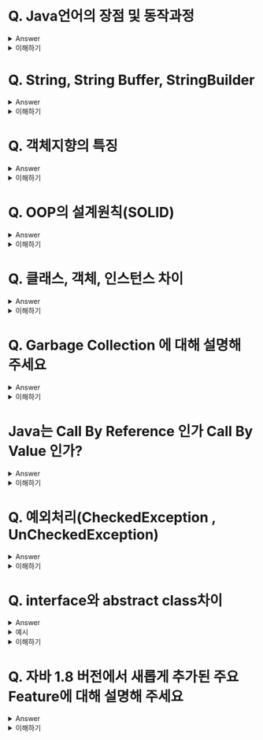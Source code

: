# Q. Java언어의 장점 및 동작과정
<details>
	<summary>Answer</summary>

### 장점

* JVM위에서 실행되기 때문에 OS에 독립적이다.
* GC(Garbage Collector)가 존재하기 때문에, 메모리 관리를 직접하지 않아도 된다.

### 동작과정

1. Java Application은 클래스 로더에 의해 JVM 내의 Runtime Data Area에 적재된다.
2. 이 후, Excution Engine에 의해 명령어 단위로 실행된다.

![helloworld-1230-1](https://user-images.githubusercontent.com/26343023/154325128-254b9636-2ef5-47d2-ae94-3500d125f76b.png)

</details>

<details>
	<summary>이해하기</summary>

## Reference
* [NAVER D2](https://d2.naver.com/helloworld/1230)
* [JAVA JVM 동작원리 및 기본개념](https://steady-snail.tistory.com/67)
* [#자바가상머신, JVM(Java Virtual Machine)이란 무엇인가?](https://asfirstalways.tistory.com/158)  
* [How JVM Works - JVM Architecture? - GeeksforGeeks](https://www.geeksforgeeks.org/jvm-works-jvm-architecture/)
* [class loader image 출처](https://m.blog.daum.net/sincere520/50)


## 내용

* 자바 바이트코드는 `JRE위에서 동작` 한다.
* JVM은 JRE의 요소 중 하나로써 자바 어플리케이션을 `클래스 로더`를 통해 읽어 들여 자바 API와 함께 실행하는 역할을 수행.
![jre](https://user-images.githubusercontent.com/26343023/154325177-a391975f-de96-4799-8443-b7752075d81b.png)

### 1. 클래스 로더

* 클래스 로더는 컴파일 타임이 아니라, 런타임 중 클래스를 처음 참조할 때 해당 클래스를 로드 & 링크한다.
	* 클래스 로더는 로딩 -> 링킹 -> 초기화의 과정을 거친다.
		* 링킹은 올바른 코드인지 확인해서(검증), 필요한 메모리를 할당하고(준비), 상수 풀의 모든 심볼릭 레퍼런스를 다이렉트 레퍼런스로 변경한다. (분석)
		* 마지막으로 클래스 변수의 값을 초기화 한다.
			* 즉, static initializer를 수행 및 필드의 값을 초기화 한다.

![image](https://user-images.githubusercontent.com/26343023/154325867-3ec6616d-379d-4f52-a54a-fc19ef7fe6c5.png)
  
### 2. 런타임 데이터 영역
* Runtime Data Area는 운영체제가 JVM에게 할당받는 메모리 영역
	* 메모리 공간을 6개의 영역으로 나누어서 사용한다.

![helloworld-1230-4](https://user-images.githubusercontent.com/26343023/154325214-ef89e5bd-95a1-43dd-a556-898d73547494.png)
  
#### PC Register

* 현재 수행 중인 JVM 명령의 주소를 가지고 있다.

#### JVM Stack
* 스택 프레임(Stack Frame)구조체를 저장하게 된다.
* 메서드가 수행별로 스택프레임이 생성되고, 메서드 종료시 반환된다.
* 각 스택 프레임에는 지역 변수,  파라미터 값, 메서드가 속한 클래스의 런타임 상수 풀에 대한 레퍼런스 값 등을 쌓게된다.
* 컴파일 타임에 결정되기 때문에, 스택 프레임의 크기도 메서드에 따라 크기가 고정된다.

#### Native Method Stack
* 이 메모리 공간은 자바 이외의 코드를 위한 공간이다.
* JNI(Java Native Interface)를 통해 호출하는 C/C++ 등의 코드를 수행하기 위한 스택.

> 위 3개의 메모리 영역은, 쓰레드 단위로 생성이 된다.
> 즉 쓰레드 별로 독립적인 메모리 공간을 가지고 프로그램이 처리된다.
> 
> 반면에, 아직 설명하지 않은 Heap과 Method Area는 모든 쓰레드에서 공유할 수 있다.
> 따라서 멀티쓰레드 환경에서 동시성에 대한 문제가 발생할 수 있다.

#### Heap
* 인스턴스나 객체를 저장하는 공간이다.
* 쉽게 new 연산자로 생성 된 인스턴스는 동적으로 Heap메모리에 할당된다.
* Heap 영역은, GC의 대상이되는 공간으로써, JVM 성능에 가장 많은 영향을 끼치게되는 공간이다.

#### Method Area
* 메서드 영역은 모든 스레드가 공유하는 영역으로 JVM이 시작될 때 생성된다.
* JVM이 읽어 들인 모든 바이트코드를 보관한다.

#### Runtime Constant Pool
* 메서드 영역에 포함 된 공간이다. 
* JVM동작에 가장 핵심적인 역할을 수행하는 곳이다.
* 각 클래스와 인터페이스의 상수뿐 아니라, 메서드와 필드에 대한 모든 레퍼런스까지 담고 있는 테이블이다.
* 어떤 메서드나 필드를 참조할 때 JVM은 Runtime Constant Pool을 통해 실제 메모리상 주소를 찾아서 참조한다.

### 3. 실행 엔진(Execution Engine)
클래스 로더를 통해 JVM의 런타임 데이터 영역에 배치된 바이트코드는 실행 엔진에 의해 실행된다.

* 실행 엔진은 바이트코드를 명령어 단위로 읽어서 실행한다.
	* CPU가 기계 명령어를 하나씩 실행하는 것과 비슷한다.
* 실행 엔진은 바이트코드를 기계가 수행할 수 있는 코드로 명령어 단위로 해석하면서 실행하게 된다.
	* 이를 인터프리터 방식이라 한다.
* 인터 프리터 방식은 [해석 -> 실행]의 과정을 거치기 때문에, 전체적인 실행시간이 느리다는 단점을 가지고 있다.
* 이러한 단점을 보완하고자, JVM은 내부적으로 해당 메서드가 얼마나 자주 수행되는지 체크하고, 일정 수준을 넘어가면 전체를 컴파일하여 네이티브 코드로 변경해서, 변경된 코드를 캐시를 통해 빠르게 수행할 수 있도록 한다.
	* 이러한 실행방식은 JIT(Just-In-Time)컴파일러를 사용한다.
 
</details>


# Q. String, String Buffer, StringBuilder
<details>
	<summary>Answer</summary>

String은 불변 객체이며, String Buffer는 멀티 스레드 환경에서 thread-safe하게 사용할 수 있는 특징을 가지며, String Builder는 단일 스레드 환경에서 가장 좋은 성능으로 처리될 수 있다는 특징을 가지고 있습니다.

</details>

<details>
	<summary>이해하기</summary>

## Reference

  
## 내용

### 불변 객체
* 불변객체란, 생성 후 상태를 바꿀 수 없는 객체를 의미.

#### 장점
* 객체를 Thread-Safe하게 사용할 수 있다.

#### 단점
* 메모리 공간을 많이 사용하게 된다. 문자열의 변경은, 새로운 문자열의 할당을 의미한다.


### Thread-Safe
* 멀티 스레드 환경에서, 동시에 하나의 자원을 다룰 때 순서를 제어하여 데이터의 무결성을 보장할 수 있도록 해주는 것.
* 세마포어나 뮤텍스와 같은 도구를 사용하여 공유자원에 대한 접근을 동기화 한다.
* 따라서, 추가적인 연산이 수행된다.


</details>

# Q. 객체지향의 특징
<details>
	<summary>Answer</summary>

* 추상화
	* 인터페이스와 구현을 분리하여, 필수 속성만으로 객체를 묘사한다.

* 캡슐화
	* 캡슐화란 속성과 함수를 하나로 묶는 것.
	* 객체의 세부 내용이 외부에 드러나지 않아, 변경에 대한 파급효과가 적다.
	* 캡슐화를 통해 재사용성을 높일 수 있다.
	* 인터페이스가 단순해지고, 객체 간 결합도가 낮아진다.

* 다형성
	* 같은 요청에 대해 다양한 방법으로 응답할 수 있다는 것을 의미한다.
	* 오버로딩을 통해 같은 이름의 함수지만 다른 인자값을 받아 처리할 수 있다.
	* 오버라이딩을 통해 새롭게 정의된 기능이 수행되도록 할 수 있다.

* 상속
	* 상속을 통해 기존 클래스를 수정하지 않고, 확장하여 사용할 수 있다.
	* 클래스의 재사용성을 높여준다. 
 
* 정보 은닉
	* private
	* 다른 객체에 자신의 정보를 숨기고, 객체 자체에서만 사용할 수 있도록한다.
	* 정보은닉을 통해 불필요한 접근을 차단하여, Side Effect를 최소화 할 수 있다.
	* 유지보수와 소프트웨어 확장 시 오류를 최소화할 수 있다.

* 캡슐화 vs 은닉화 차이
	* 캡슐화는 속성과 함수를 묶는 것, 캡슐화를 통해 추상화 및 재사용에 대한 단위가 된다.
	* 정보은닉은 캡슐화를 통해 실현된다.
	* 은닉화는 캡슐의 내부와 외부를 구별짓는 장치가 된다.


</details>

<details>
	<summary>이해하기</summary>

## Reference
* [객체지향 프로그래밍(OOP)의 특징(4)과 설계 원칙(5) — 팽이돌리기](https://gre-eny.tistory.com/269)
* [캡슐화와 정보은닉](https://frontierdev.tistory.com/93)

  
## 내용

### 객체지향 이란 ?
* 컴퓨터 프로그램을 명령어의 목록으로 보는것이 아니라, 여러 개의 독립된 단위들의 모임으로 파악하고자 하는 것. 
* 각각의 객체는 메시징을 통해 커뮤니케이션할 수 있다.


</details>

# Q. OOP의 설계원칙(SOLID)

<details>
	<summary>Answer</summary>

### SRP: 단일 책임 원칙(single responsibility principle)
* 하나의 클래스는 하나의 책임만 가지도록 한다.
* 책임이라는 것은 모호한 개념이다. 중요한 기준은 변경이다.
* 변경이 있을 때 파급 효과가 적다면 단일 책임 원칙을 잘 따른 것.


### OCP: 개방-폐쇄 원칙 (Open/closed principle) 
* 가장 중요
* 확장에는 열려있지만, 변경에는 닫혀있어야 한다.
* 다형성을 활용해 지킬 수 있다.
* 즉, interface를 통해 무한한 확장을 할 수 있지만, 기존 코드는 변경하지 않도록 할 수 있다.

### LSP: 리스코프 치환 원칙 (Liskov substitution principle) 
* 프로그램의 객체는 정확성을 깨뜨리지 않으면서 하위 타입의 인스턴스로 바꿀수 있어야 한다.
* interface를 구현한 클래스에서는, 반드시 모든 메서드를 오버라이딩 해야한다. 이를 통해 신뢰성을 높일 수 있다.
* 또한, 만약 go라는 메서드에서 후진을 하도록 구현하면 안된다. 즉, 올바르게 구현해야 한다. 
	* go메서드에서 후진(back)의 기능을 구현했다면 LSP 위반이다.
	* 느리더라도 앞으로 가야한다.

### ISP: 인터페이스 분리 원칙 (Interface segregation principle) 
* 범용 인터페이스하나보다, 명확한 여러개의 인터페이스를 사용하도록 분리하는 것이 좋다.
* 인터페이스가 명확해지며, 대체 가능성이 높아진다.


### DIP: 의존관계 역전 원칙 (Dependency inversion principle)
* 추상화에 의존해야지, 구체화에 의존하면 안된다.
* 의존이란, 코드를 알고있다는 것. 클라이언트 코드가 interface만 바라보도록 한다.
* 역할에 의존해야지, 구현에 의존해서는 안된다 !

</details>

<details>
	<summary>이해하기</summary>

## Reference
* [스프링 핵심 원리 - 기본편 - 인프런 | 강의](https://www.inflearn.com/course/%EC%8A%A4%ED%94%84%EB%A7%81-%ED%95%B5%EC%8B%AC-%EC%9B%90%EB%A6%AC-%EA%B8%B0%EB%B3%B8%ED%8E%B8)
  
## 내용

* 저 정도로는 답변해야 하지 않을까 ?

</details>

# Q. 클래스, 객체, 인스턴스 차이

<details>
	<summary>Answer</summary>

* 클래스는 붕어빵 틀, 객체는 붕어빵, 인스턴스는 틀로 찍어낸 각각의 붕어빵.
* 클래스는 설계도, 틀을 의미한다.
* 객체는 소프트웨어 세계에 구현할 대상. `클래스의 인스턴스` 라고도 부른다.
	* 객체는 모든 인스턴스를 대표하는 포괄적 의미를 가진다.
* 인스턴스는 `실제 구현된 구체적 실체`이다.

</details>

<details>
	<summary>이해하기</summary>

## Reference
* [자바, Java 클래스(class), 객체(object), 인스턴스(instance) 차이](https://computer-science-student.tistory.com/319)
  

</details>

# Q. Garbage Collection 에 대해 설명해 주세요
<details>
	<summary>Answer</summary>

* Java에서 Garbage Collectior이란 동적 메모리 관리를 처리 해주는 하나의 쓰레드를 의미합니다.
* 따라서, GC이 동작할 때는 stop-the-world가 발생하고, 이는 나머지 작업들이 멈추게 되는 현상을 의미합니다.
* Garbage Collection은 지속적인 튜닝과 모니터링을 통해 해당 서비스에 가장 적합한 값을 찾는다면, 어플리케이션의 성능을 높일 수 있습니다.

</details>

<details>
	<summary>이해하기</summary>

## Reference
* [NAVER D2](https://d2.naver.com/helloworld/1329)
* [tech-refrigerator/Garbage Collection.md at master · GimunLee/tech-refrigerator · GitHub](https://github.com/GimunLee/tech-refrigerator/blob/master/Language/JAVA/Garbage%20Collection.md#garbage-collection)
  
## 내용

### Garbage Collection 의 처리 대상
	1. 객체가 Null일 때
	2. 블록이 종료었을 때, 블록안에서 생성된 객체
	3. 부모 객체가 Null일 때, 포함관계의 자식 객체

### Garbage Collection의 메모리 해제 과정

> Marking -> Normal Deletion -> Compacting의 과정을 거친다.

#### Marking
* 모든 오브젝트를 스캔해서, GC메모리가 사용되는지 확인한다.

#### Normal Deletion
* 참조되지 않는 객체를 제거하고, 메모리를 반환
* 반환되어 비어진 블록의 위치는 Allocator가 저장해 두었다가, 새로운 오브젝트가 선언되면 할당한다.

#### Compacting
* 성능 향상을 위해, 참조되지 않는 객체를 제거한 후, 남은 객체를 압축하여 메모리 공간을 확보한다.

### Generation Garbage Collection

> Mark & Compact 방식은 비효율 적이다.
> 프로그램은 대체로 처음에 많은 공간을 사용하고, 시간이 지날수록 적은 객체만 사용한다.

<img width="350" alt="java-gc-004" src="https://user-images.githubusercontent.com/26343023/154737452-2489a911-cff4-4ee4-97cd-117c92530fdb.png">

* 이러한 현상을 멋지게 `Weak Generational Hypothesis` 라고 한다.
* `Weak Generational Hypothesis` 는 새롭게 만든 객체는 금방 사용하지 않는 상태가되고, 오래살아남은 객체는 신규객체를 참조하는 경우가 매우 드물다는 가설이다.
* 이 가설에 기반해 자바는 Young영역과 Old영역으로 메모리를 분할하고, 신규 생성 객체는 Young, 오래 살아남은 객체는 Old에 구분하여 보관한다.
* Young영역에서의 GC발생을 MinorGC
* Old 영역에서의 GC 발생을 Major GC(혹은 Full GC)라고 한다.


> 핵심은, 메모리 공간을 나누어서 Marking의 범위를 최소화 하는 것 같다…

<img width="350" alt="java-gc-006" src="https://user-images.githubusercontent.com/26343023/154737464-7b258467-b4f4-48d0-9b42-1b730a386ee5.png">
	
* Eden Space가 차기전에는 GC가 발생하지 않는다.
* Eden Space가 가득차면 GC가 발생하고, 살아남은 객체는 S0으로 이동. 비 참조 객체는 clear !
* 이런식으로 공간을 나누고, 살아남는 객체는 S0, S1에 관리한다.
* Survivor Space에 오래살아남는 객체는 MinorGC가 발생할 때마다 Aged(나이를 증가) 시키며 관리한다.
* 객체의 나이가 기준을 넘어서게 될 때, Old Generation으로 이동된다.
* 프로그램이 동작하면서, Young영역이 부족해 진다면, 결국 Marking의 범위는 OldGeneration까지 확장되어 당연히 Stop-the-world가 오래 발생하게 된다.


</details>

# Java는 Call By Reference 인가 Call By Value 인가?
<details>
	<summary>Answer</summary>

* Call By Value
* 값을 복사해서 던진다. 따라서 전달받은 값을 변경해도 원본은 변경되지 않는다.
* 참조 변수의 경우에는 주소값을 복사해서 던진다.
	* 따라서 외부에서 값을 변경할 수 있다.

</details>

<details>
	<summary>이해하기</summary>

## Reference
* [Java Java는 Call by reference가 없다](https://deveric.tistory.com/92) 

</details>

# Q. 예외처리(CheckedException , UnCheckedException)
<details>
	<summary>Answer</summary>

![2019-03-02-java-checked-unchecked-exceptions-1](https://user-images.githubusercontent.com/26343023/154745663-6e74bfeb-4b33-4571-8606-5866b9b6e14b.png)

	
* Checked Exception
	* RuntimeExcetipn을 상속하지 않는 클래스


* UnChecked Exception
	* Error와 RuntimeException을 상속한 예외 클래스를 의미

![2019-03-02-java-checked-unchecked-exceptions-2](https://user-images.githubusercontent.com/26343023/154745652-8168b724-1164-4311-9f1b-c39ae5ea65a8.png)

</details>

<details>
	<summary>이해하기</summary>

## Reference
[자바 예외 구분: Checked Exception, Unchecked Exception](https://madplay.github.io/post/java-checked-unchecked-exceptions)
  
## 내용

### Error
* 비정상적인 상황이 발생한 경우, 주로 JVM에서 발생 한다.
* Error는 애플리케이션 코드에서 잡으면 안된다. 
	* Error = 잘못된 사용 혹은 문제를 의미
* OutOfMemoryError, ThreadDeath, StackOverflowError등이 존재한다.

### Exception
* 정상적인 흐름을 벗어나는 경우, 개발자가 상황을 예측하고 핸들링할 수 있다.

</details>


# Q. interface와 abstract class차이
<details>
	<summary>Answer</summary>
	
기본적으로 클래스와 인터페이스의 차이점을 지니고 있습니다. 
인터페이스는 다중 구현이 가능하며, public final의 멤버만 지닐 수 있는 반면 추상 클래스는 단일 상속만 가능하며, private, protected와 같은 클래스 멤버를 가질 수 있습니다.

만약 여러개의 자식클래스에서 공통으로 처리되는 코드가 존재한다면 추상클래스로 정의하여, 공통부분은 공유하고, 부분적인 확장을 해 나가는 것이 더 효율적입니다.
반면 인터페이스는 완전한 추상화가 필요한 경우 사용되며, 구현체가 아닌 동작에 대한 정의만 필요한 경우 사용할 때 적절합니다.

</details>

<details>
	<summary>예시</summary>

- 니트와 면티는 모두 상의에 속한다.
- 니트와 면티는 모두 `입는다()` 와 `세탁한다()`의 기능을 수행할 수 있다.
- `입는다()`는 니트든 면티든 그냥 입으면 된다. (공유해서 쓰면 된다.)
- 면티는 세탁이 가능하지만, 니트는 손빨래를 해야 한다. (각자 재정의해서 쓰면 된다.)
- 이 때 상의라는 상위그룹의 개념은 abstract class로 정의하는것이 더 깔끔하다.
	
``` java
abstract class 상의 {
 
    // Non-abstract methods
    // Having as default implementation
    public void 입는다() {
        System.out.println("상의를 입는다");
    }
 
    // Method 2
    // Abstract methods which will be
    abstract public void 세탁한다();
}
```
- 만약 빨래방에서 사용하는 상의 객체를 정의한다면 ??
- 빨래방에서는 옷을 입을 필요가 없다. 즉, `입는다()`라는 공통의 처리가 불필요하다.
- 그냥 interface로 정의하는게 더 깔끔하다.

``` java
// Interface
interface 상의 {
    // Abstract method
    void 세탁한다();
}
```
</details>

<details>
	<summary>이해하기</summary>

## Reference
- [JAVA 추상클래스 VS 인터페이스 왜 사용할까? 차이점, 예제로 확인 :: 마이자몽](https://myjamong.tistory.com/150)
- [abstract class vs interface](https://www.geeksforgeeks.org/difference-between-abstract-class-and-interface-in-java/)
- [interface 특징](https://limkydev.tistory.com/197)
- [abstract](https://www.geeksforgeeks.org/abstract-classes-in-java/)


## 내용

### 먼저 고민해보기
* [링크](https://www.geeksforgeeks.org/java-gq/abstract-class-and-interface-in-java-gq/)

### abstract class
	
* 추상클래스는 IS -A “~이다”
* 추상 클래스는 생성자를 정의할 수 있지만 인스턴스를 생성할 수 없다.
* 추상 클래스의 생성자는 클래스에 필요한 제약을 줄 때 사용한다. - [참조](https://hashcode.co.kr/questions/298/%EC%B6%94%EC%83%81%ED%81%B4%EB%9E%98%EC%8A%A4%EB%8F%84-%EC%83%9D%EC%84%B1%EC%9E%90%EB%A5%BC-%EA%B0%80%EC%A7%88%EC%88%98-%EC%9E%88%EB%82%98%EC%9A%94)
* 추상 클래스는 static 메서드를 정의할 수 있다.

### interface

* 인터페이스는 HAS -A “_ 을 할 수 있는”
* 확장의 의미를 가진다.
* ~able
* 인터페이스는 다중 구현이 가능하다.
* 인터페이스는 상수, 추상메소드, 디폴트메소드, 정적메소드를 정의할 수 있다. (디폴트, 정적 메소드는 java8 추가)
	* 상수란 멤버 변수(public final static)를 의미한다. 변경할 수 없고, 참조만 가능. (절대적)
	* 정적메소드 또한 static 키워드를 사용했기 때문에 참조만 가능. (절대적)
	* default 메소드는 선택적으로 사용 가능. (선택적)
	* 추상메소드는 반드시 오버라이딩해서 사용해야 함.(강제적)
	
</details>

# Q. 자바 1.8 버전에서 새롭게 추가된 주요 Feature에 대해 설명해 주세요
<details>
	<summary>Answer</summary>

대표적으로 람다와 스트림, Optional, java.time패키지가 추가되었습니다.

스트림 API를 사용하여 데이터에 대한 접근을 공통으로 처리할 수 있고, 람다식을 사용해 함수형 프로그래밍이 가능해져 코드의 재사용성을 높이고, 가독성을 높일 수 있게 되었습니다.

또한 기존의 Calendar클래스의 단점을 보완한 java.time패키지를 통해 날짜 및 시간에 대한 처리를 더욱 손쉽게 사용할 수 있게되었습니다.
	
Optional은 NPE(NullPointerException)을 회피하기 위한 일종의 Wrapper클래스로써, 복잡한 조건문 없이 null값으로 인한 예외를 처리할 수 있습니다.


</details>

<details>
	<summary>이해하기</summary>

## Reference
* [코딩의 시작, TCP School](http://www.tcpschool.com/java/java_intro_java8)
* [Optional](http://www.tcpschool.com/java/java_stream_optional)
* [Optional 올바르게 사용하기](https://www.latera.kr/blog/2019-07-02-effective-optional/)
* [Optional 장단점](https://maivve.tistory.com/332)
  
## 내용

### 1. 람다 표현식(Lamda Expression)
* 익명 함수라고도 부르며, 메소드를 하나의 식으로 표현한 것을 의미.
* 함수형 프로그래밍이 가능하게 되었고, 그로인해코드의 가독성을 높일 수 있게  되었다는 것이 가장 큰 장점.

### 2. 스트림 API
* 데이터를 추상화 하여 다루어, 배열이나 컬렉션뿐 아니라 파일에 저장된 데이터 또한 같은 방법으로 다룰 수 있게 해주는 API (with 람다)
	* 스트림API 이전에 Java에서는 배열, 컬렉션을 이용해 데이터를 저장했다.
	* 배열, 컬렉션을 다룰 때문제점은 코드의 가독성이 떨어지고, 재사용이 거의 불가능하다는 것.
	* 또한 데이터베이스 쿼리와 같이 정형화된 처리 패턴을 가지지 못했기 때문에 데이터마다 다른 방법으로 접근해야 했다.
		* 이건 무슨말이지? 코드가 있으면 더 좋겠다.. 물어보자

### 3. java.time 패키지
* 기존의 날짜처리 클래스(Calendar)는 몇가지 문제점이 존재했다.
	* 불변객체가 아니라 수정될 수 있다.
	* 윤초와 같은 특별한 상황을 고려하지 않는다.
	* 월(month)가 0 ~ 11로 표현한다.
* 따라서 대부분 자바 개발자는 Calendar + Jod-Time이라는 라이브러리를 함께 사용했다.
* java.time패키지에서는 Jodi-Time 라이브러리를 발전시킨 새로운 날짜와 시간에 대한 API를 제공한다.
	
### 4. Optional
* `Optional<T>` 클래스는 T타입의 객체를 포장해주는 Wrapper Class
*  따라서 Optional 인스턴스는 모든 타입의 참조 변수를 저장할 수 있다.
* Optional 객체를 통해 NullPointerException을 간단히 회피할 수 있다.
* `주의` Optional은 데이터를 Wrapping 하거나 null check과정에서 비용이 발생한다.(자원을 사용해서 연산을 한다.)
	* 따라서 Optional을 무분별하게 사용하는 것은 성능저하의 원인이 될 수 있다.
	* 상단 링크 참조

</details>
